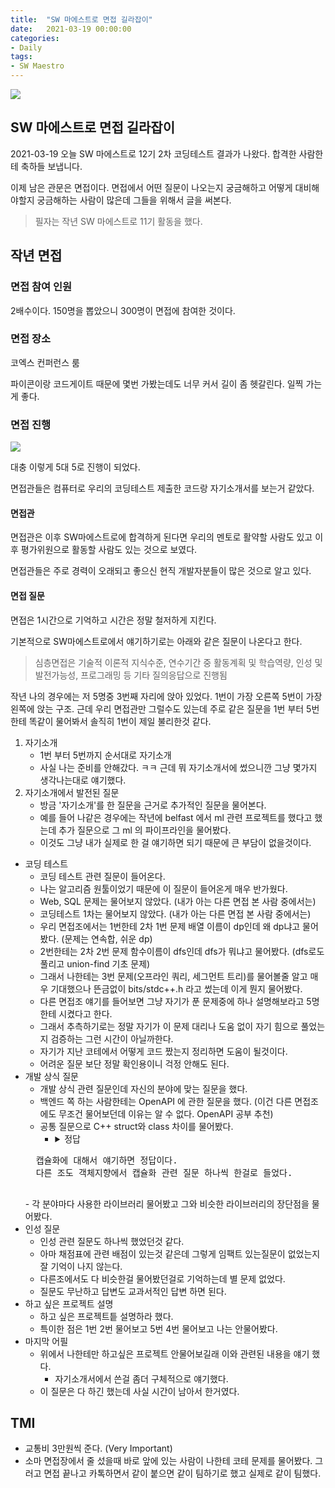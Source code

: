 ```yaml
---
title:  "SW 마에스트로 면접 길라잡이"
date:   2021-03-19 00:00:00
categories:
- Daily
tags:
- SW Maestro
---
```



![](https://i.imgur.com/dkFllDy.png)

## SW 마에스트로 면접 길라잡이

2021-03-19 오늘 SW 마에스트로 12기 2차 코딩테스트 결과가 나왔다. 합격한 사람한테 축하들 보냅니다.

이제 남은 관문은 면접이다. 면접에서 어떤 질문이 나오는지 궁금해하고 어떻게 대비해야할지 궁금해하는 사람이 많은데 그들을 위해서 글을 써본다.

> 필자는 작년 SW 마에스트로 11기 활동을 했다.

## 작년 면접

### 면접 참여 인원

2배수이다. 150명을 뽑았으니 300명이 면접에 참여한 것이다.

### 면접 장소

코엑스 컨퍼런스 룸

파이콘이랑 코드게이트 때문에 몇번 가봤는데도 너무 커서 길이 좀 헷갈린다. 일찍 가는게 좋다. 

### 면접 진행

![](https://i.imgur.com/fE1yekl.png)

대충 이렇게 5대 5로 진행이 되었다.

면접관들은 컴퓨터로 우리의 코딩테스트 제출한 코드랑 자기소개서를 보는거 같았다.

#### 면접관

면접관은 이후 SW마에스트로에 합격하게 된다면 우리의 멘토로 활약할 사람도 있고 이후 평가위원으로 활동할 사람도 있는 것으로 보였다. 

면접관들은 주로 경력이 오래되고 좋으신 현직 개발자분들이 많은 것으로 알고 있다.


#### 면접 질문

면접은 1시간으로 기억하고 시간은 정말 철저하게 지킨다.

기본적으로 SW마에스트로에서 얘기하기로는 아래와 같은 질문이 나온다고 한다.

> 심층면접은 기술적 이론적 지식수준, 연수기간 중 활동계획 및 학습역량, 인성 및 발전가능성, 프로그래밍 등 기타 질의응답으로 진행됨

작년 나의 경우에는 저 5명중 3번째 자리에 앉아 있었다. 1번이 가장 오른쪽 5번이 가장 왼쪽에 앉는 구조. 근데 우리 면접관만 그럴수도 있는데 주로 같은 질문을 1번 부터 5번한테 똑같이 물어봐서 솔직히 1번이 제일 불리한것 같다.

1. 자기소개
    - 1번 부터 5번까지 순서대로 자기소개
    - 사실 나는 준비를 안해갔다. ㅋㅋ 근데 뭐 자기소개서에 썼으니깐 그냥 몇가지 생각나는대로 얘기했다.
2. 자기소개에서 발전된 질문
    - 방금 '자기소개'를 한 질문을 근거로 추가적인 질문을 물어본다.
    - 예를 들어 나같은 경우에는 작년에 belfast 에서 ml 관련 프로젝트를 했다고 했는데 추가 질문으로 그 ml 의 파이프라인을 물어봤다.
    - 이것도 그냥 내가 실제로 한 걸 얘기하면 되기 때문에 큰 부담이 없을것이다.
- 코딩 테스트
    - 코딩 테스트 관련 질문이 들어온다.
    - 나는 알고리즘 원툴이었기 때문에 이 질문이 들어온게 매우 반가웠다.
    - Web, SQL 문제는 물어보지 않았다. (내가 아는 다른 면접 본 사람 중에서는)
    - 코딩테스트 1차는 물어보지 않았다. (내가 아는 다른 면접 본 사람 중에서는)
    - 우리 면접조에서는 1번한테 2차 1번 문제 배열 이름이 dp인데 왜 dp냐고 물어봤다. (문제는 연속합, 쉬운 dp)
    - 2번한테는 2차 2번 문제 함수이름이 dfs인데 dfs가 뭐냐고 물어봤다. (dfs로도 풀리고 union-find 기초 문제)
    - 그래서 나한테는 3번 문제(오프라인 쿼리, 세그먼트 트리)를 물어볼줄 알고 매우 기대했으나 뜬금없이 bits/stdc++.h 라고 썼는데 이게 뭔지 물어봤다.
    - 다른 면접조 얘기를 들어보면 그냥 자기가 푼 문제중에 하나 설명해보라고 5명한테 시켰다고 한다.
    -  그래서 추측하기로는 정말 자기가 이 문제 대리나 도움 없이 자기 힘으로 풀었는지 검증하는 그런 시간이 아닐까한다. 
    -  자기가 지난 코테에서 어떻게 코드 짰는지 정리하면 도움이 될것이다.
    -  어려운 질문 보단 정말 확인용이니 걱정 안해도 된다.
- 개발 상식 질문
    - 개발 상식 관련 질문인데 자신의 분야에 맞는 질문을 했다.
    - 백엔드 쪽 하는 사람한테는 OpenAPI 에 관한 질문을 했다. (이건 다른 면접조에도 무조건 물어보던데 이유는 알 수 없다. OpenAPI 공부 추천)
    - 공통 질문으로 C++ struct와 class 차이를 물어봤다.
        - <details><summary>정답</summary>
    <pre>
    캡슐화에 대해서 얘기하면 정답이다. 
    다른 조도 객체지향에서 캡슐화 관련 질문 하나씩 한걸로 들었다.
    </pre>
   </details>
    - 각 분야마다 사용한 라이브러리 물어봤고 그와 비슷한 라이브러리의 장단점을 물어봤다.
- 인성 질문
    - 인성 관련 질문도 하나씩 했었던것 같다.
    - 아마 채점표에 관련 배점이 있는것 같은데 그렇게 임팩트 있는질문이 없었는지 잘 기억이 나지 않는다. 
    - 다른조에서도 다 비슷한걸 물어봤던걸로 기억하는데 별 문제 없었다.
    - 질문도 무난하고 답변도 교과서적인 답변 하면 된다.
- 하고 싶은 프로젝트 설명
    - 하고 싶은 프로젝트틑 설명하라 했다.
    - 특이한 점은 1번 2번 물어보고 5번 4번 물어보고 나는 안물어봤다.
- 마지막 어필
    - 위에서 나한테만 하고싶은 프로젝트 안물어보길래 이와 관련된 내용을 얘기 했다.
        - 자기소개서에서 쓴걸 좀더 구체적으로 얘기했다.
    - 이 질문은 다 하긴 했는데 사실 시간이 남아서 한거였다.

## TMI

- 교통비 3만원씩 준다. (Very Important)
- 소마 면접장에서 줄 섰을때 바로 앞에 있는 사람이 나한테 코테 문제를 물어봤다. 그러고 면접 끝나고 카톡하면서 같이 붙으면 같이 팀하기로 했고 실제로 같이 팀했다.

